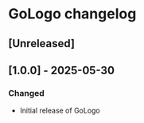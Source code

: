 
# GoLogo changelog

## [Unreleased]


## [1.0.0] - 2025-05-30

### Changed

- Initial release of GoLogo
